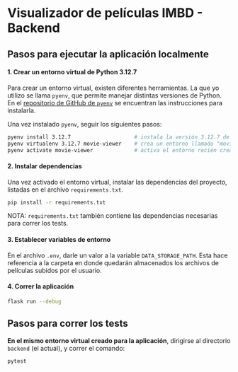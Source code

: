 # **Visualizador de películas IMBD - Backend**


## **Pasos para ejecutar la aplicación localmente**
#### **1. Crear un entorno virtual de Python 3.12.7**
Para crear un entorno virtual, existen diferentes herramientas. La que yo utilizo se llama
`pyenv`, que permite manejar distintas versiones de Python. En el [repositorio de GitHub
de `pyenv`](https://github.com/pyenv/pyenv) se encuentran las instrucciones para
instalarla.

Una vez instalado `pyenv`, seguir los siguientes pasos:
```bash
pyenv install 3.12.7                    # instala la versión 3.12.7 de Python
pyenv virtualenv 3.12.7 movie-viewer    # crea un entorno llamado "movie-viewer" con Python 3.12.7
pyenv activate movie-viewer             # activa el entorno recién creado
```

#### **2. Instalar dependencias**
Una vez activado el entorno virtual, instalar las dependencias del proyecto, listadas
en el archivo `requirements.txt`.

```bash
pip install -r requirements.txt
```

NOTA: `requirements.txt` también contiene las dependencias necesarias para correr los
tests.

#### **3. Establecer variables de entorno**
En el archivo `.env`, darle un valor a la variable `DATA_STORAGE_PATH`. Esta hace
referencia a la carpeta en donde quedarán almacenados los archivos de películas subidos
por el usuario.


#### **4. Correr la aplicación**
```bash
flask run --debug
```

## **Pasos para correr los tests**
**En el mismo entorno virtual creado para la aplicación**, dirigirse al directorio
`backend` (el actual), y correr el comando:
```bash
pytest
```